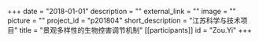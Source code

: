 +++
date = "2018-01-01"
description = ""
external_link = ""
image = ""
picture = ""
project_id = "p201804"
short_description = "江苏科学与技术项目"
title = "景观多样性的生物控害调节机制"
[[participants]]
    id = "Zou.Yi"
+++
